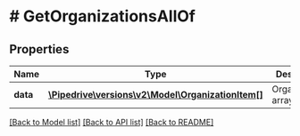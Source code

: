# # GetOrganizationsAllOf

## Properties

Name | Type | Description | Notes
------------ | ------------- | ------------- | -------------
**data** | [**\Pipedrive\versions\v2\Model\OrganizationItem[]**](OrganizationItem.md) | Organizations array | [optional]

[[Back to Model list]](../README.md#documentation-for-models) [[Back to API list]](../README.md#documentation-for-api-endpoints) [[Back to README]](../README.md)
